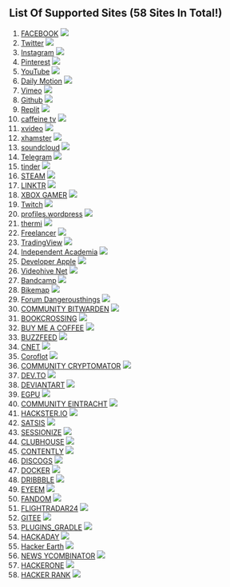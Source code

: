 ## List Of Supported Sites (58 Sites In Total!)

1. [FACEBOOK](https://www.facebook.com) ![](https://www.google.com/s2/favicons?domain=https://facebook.com/) 
2. [Twitter](https://www.twitter.com) ![](https://www.google.com/s2/favicons?domain=https://twitter.com/)
3. [Instagram](https://www.instagram.com/) ![](https://www.google.com/s2/favicons?domain=https://www.instagram.com/)
4. [Pinterest](https://www.pinterest.com/) ![](https://www.google.com/s2/favicons?domain=https://www.pinterest.com/)
5. [YouTube](https://www.youtube.com/) ![](https://www.google.com/s2/favicons?domain=https://www.youtube.com/)
6. [Daily Motion](https://www.dailymotion.com/) ![](https://www.google.com/s2/favicons?domain=https://www.dailymotion.com/)
7. [Vimeo](https://vimeo.com/) ![](https://www.google.com/s2/favicons?domain=https://vimeo.com/)
8. [Github](https://github.com/) ![](https://www.google.com/s2/favicons?domain=https://github.com/)
9. [Replit](https://replit.com/) ![](https://www.google.com/s2/favicons?domain=https://replit.com/)
10. [caffeine tv](https://www.caffeine.tv/) ![](https://www.google.com/s2/favicons?domain=https://www.caffeine.tv/)
11. [xvideo](https://xvideo.com/) ![](https://www.google.com/s2/favicons?domain=https://xvideo.com/)
12. [xhamster](https://xhamster.com/) ![](https://www.google.com/s2/favicons?domain=https://xhamster.com/)
13. [soundcloud](https://soundcloud.com/) ![](https://www.google.com/s2/favicons?domain=https://soundcloud.com/)
14. [Telegram](https://telegram.org/) ![](https://www.google.com/s2/favicons?domain=https://telegram.org/)
15. [tinder](https://tinder.com/) ![](https://www.google.com/s2/favicons?domain=https://tinder.com/)
16. [STEAM](https://store.steampowered.com/) ![](https://www.google.com/s2/favicons?domain=https://store.steampowered.com/)
17. [LINKTR](https://linktr.ee/) ![](https://www.google.com/s2/favicons?domain=https://linktr.ee/)
18. [XBOX GAMER](https://www.xbox.com/) ![](https://www.google.com/s2/favicons?domain=https://www.xbox.com/)
19. [Twitch](https://www.twitch.tv/) ![](https://www.google.com/s2/favicons?domain=https://www.twitch.tv/)
20. [profiles.wordpress](https://wordpress.org/) ![](https://www.google.com/s2/favicons?domain=https://wordpress.org/)
21. [thermi](https://thermi.com/) ![](https://www.google.com/s2/favicons?domain=https://thermi.com/)
22. [Freelancer](https://www.freelancer.com/) ![](https://www.google.com/s2/favicons?domain=https://www.freelancer.com/)
23. [TradingView](https://www.tradingview.com/) ![](https://www.google.com/s2/favicons?domain=https://www.tradingview.com/)
24. [Independent Academia](https://www.academia.edu/) ![](https://www.google.com/s2/favicons?domain=https://www.academia.edu/)
25. [Developer Apple](https://developer.apple.com/) ![](https://www.google.com/s2/favicons?domain=https://developer.apple.com/)
26. [Videohive Net](https://videohive.net/) ![](https://www.google.com/s2/favicons?domain=https://videohive.net/)
27. [Bandcamp](https://bandcamp.com/) ![](https://www.google.com/s2/favicons?domain=https://bandcamp.com/)
28. [Bikemap](https://www.bikemap.net/) ![](https://www.google.com/s2/favicons?domain=https://www.bikemap.net/)
29. [Forum Dangerousthings](https://forum.dangerousthings.com/) ![](https://www.google.com/s2/favicons?domain=https://forum.dangerousthings.com/)
30. [COMMUNITY BITWARDEN](https://community.bitwarden.com/) ![](https://www.google.com/s2/favicons?domain=https://community.bitwarden.com/)
31. [BOOKCROSSING](https://www.bookcrossing.com/) ![](https://www.google.com/s2/favicons?domain=Website)
32. [BUY ME A COFFEE](https://www.buymeacoffee.com) ![](https://www.google.com/s2/favicons?domain=https://www.buymeacoffee.com)
33. [BUZZFEED](https://www.buzzfeed.com) ![](https://www.google.com/s2/favicons?domain=https://www.buzzfeed.com)
34. [CNET](https://www.cnet.com/) ![](https://www.google.com/s2/favicons?domain=https://www.cnet.com/)
35. [Coroflot](https://www.coroflot.com/) ![](https://www.google.com/s2/favicons?domain=https://www.coroflot.com/)
36. [COMMUNITY CRYPTOMATOR](https://community.cryptomator.org/) ![](https://www.google.com/s2/favicons?domain=https://community.cryptomator.org/)
37. [DEV.TO](https://dev.to/) ![](https://www.google.com/s2/favicons?domain=https://dev.to/)
38. [DEVIANTART](https://www.deviantart.com) ![](https://www.google.com/s2/favicons?domain=https://www.deviantart.com)
39. [EGPU](https://egpu.io/) ![](https://www.google.com/s2/favicons?domain=https://egpu.io/)
40. [COMMUNITY EINTRACHT](https://community.eintracht.de/forum) ![](https://www.google.com/s2/favicons?domain=https://community.eintracht.de/forum)
41. [HACKSTER.IO](https://www.hackster.io) ![](https://www.google.com/s2/favicons?domain=https://www.hackster.io)
42. [SATSIS](https://satsis.info) ![](https://www.google.com/s2/favicons?domain=https://satsis.info)
43. [SESSIONIZE](https://sessionize.com/) ![](https://www.google.com/s2/favicons?domain=https://sessionize.com/)
44. [CLUBHOUSE](https://www.clubhouse.com/) ![](https://www.google.com/s2/favicons?domain=https://www.clubhouse.com/)
45. [CONTENTLY](https://contently.com/) ![](https://www.google.com/s2/favicons?domain=https://contently.com/)
46. [DISCOGS](https://www.discogs.com/) ![](https://www.google.com/s2/favicons?domain=https://www.discogs.com/)
47. [DOCKER](https://hub.docker.com/) ![](https://www.google.com/s2/favicons?domain=https://hub.docker.com/)
48. [DRIBBBLE](https://dribbble.com/) ![](https://www.google.com/s2/favicons?domain=https://dribbble.com/)
49. [EYEEM](https://www.eyeem.com) ![](https://www.google.com/s2/favicons?domain=https://www.eyeem.com)
50. [FANDOM](https://www.fandom.com/) ![](https://www.google.com/s2/favicons?domain=https://www.fandom.com/)
51. [FLIGHTRADAR24](https://my.flightradar24.com) ![](https://www.google.com/s2/favicons?domain=https://my.flightradar24.com)
52. [GITEE](https://gitee.com/) ![](https://www.google.com/s2/favicons?domain=https://gitee.com/)
53. [PLUGINS_GRADLE](https://plugins.gradle.org) ![](https://www.google.com/s2/favicons?domain=https://plugins.gradle.org)
54. [HACKADAY](https://hackaday.io) ![](https://www.google.com/s2/favicons?domain=https://hackaday.io)
55. [Hacker Earth](https://www.hackerearth.com) ![](https://www.google.com/s2/favicons?domain=https://www.hackerearth.com)
56. [NEWS YCOMBINATOR](https://news.ycombinator.com) ![](https://www.google.com/s2/favicons?domain=https://news.ycombinator.com)
57. [HACKERONE](https://hackerone.com) ![](https://www.google.com/s2/favicons?domain=https://hackerone.com)
58. [HACKER RANK](https://hackerrank.com/) ![](https://www.google.com/s2/favicons?domain=https://hackerrank.com/)
